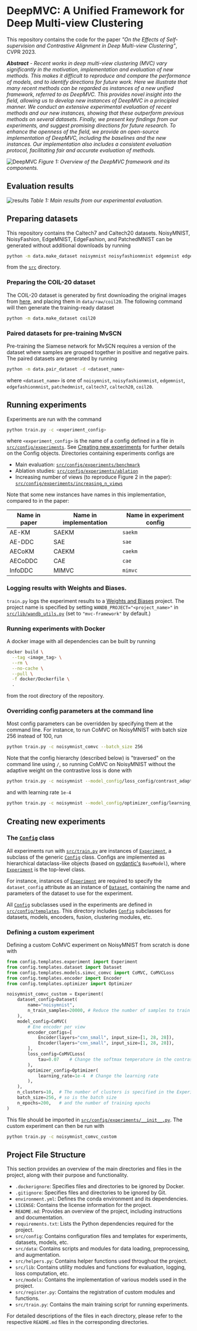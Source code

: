 # DeepMVC: A Unified Framework for Deep Multi-view Clustering

This repository contains the code for the paper _"On the Effects of Self-supervision and Contrastive Alignment in Deep Multi-view Clustering"_, CVPR 2023.

_**Abstract** -
Recent works in deep multi-view clustering (MVC) vary significantly in the motivation, implementation and evaluation of new methods.
This makes it difficult to reproduce and compare the performance of models, and to identify directions for future work.
Here we illustrate that many recent methods can be regarded as instances of a new unified framework, referred to as DeepMVC.
This provides novel insight into the field, allowing us to develop new instances of DeepMVC in a principled manner.
We conduct an extensive experimental evaluation of recent methods and our new instances, showing that these outperform previous methods on several datasets.
Finally, we present key findings from our experiments, and suggest promising directions for future research.
To enhance the openness of the field, we provide an open-source implementation of DeepMVC, including the baselines and the new instances.
Our implementation also includes a consistent evaluation protocol, facilitating fair and accurate evaluation of methods._

![DeepMVC](img/DeepMVC.png)
*Figure 1: Overview of the DeepMVC framework and its components.*

## Evaluation results
![results](img/results.png)
*Table 1: Main results from our experimental evaluation.*


## Preparing datasets
This repository contains the Caltech7 and Caltech20 datasets. 
NoisyMNIST, NoisyFashion, EdgeMNIST, EdgeFashion, and PatchedMNIST can be generated without additional downloads by running
```bash
python -m data.make_dataset noisymnist noisyfashionmnist edgemnist edgefashionmnist patchedmnist
```
from the [`src`](src) directory.


### Preparing the COIL-20 dataset
The COIL-20 dataset is generated by first downloading the original images from 
[here](https://www.cs.columbia.edu/CAVE/software/softlib/coil-20.php), 
and placing them in `data/raw/coil20`.
The following command will then generate the training-ready dataset
```bash
python -m data.make_dataset coil20
```

### Paired datasets for pre-training MvSCN
Pre-training the Siamese network for MvSCN requires a version of the dataset where samples are grouped together in positive and negative pairs.
The paired datasets are generated by running
```bash
python -m data.pair_dataset -d <dataset_name>
```
where `<dataset_name>` is one of `noisymnist`, `noisyfashionmnist`, `edgemnist`, `edgefashionmnist`, `patchedmnist`, `caltech7`, `caltech20`, `coil20`.


## Running experiments
Experiments are run with the command
```bash
python train.py -c <experiment_config>
```
where `<experiment_config>` is the name of a config defined in a file in [`src/config/experiments`](src/config/experiments).
See [Creating new experiments](#creating-new-experiments) for further details on the Config objects. 
Directories containing experiments configs are
* Main evaluation: [`src/config/experiments/benchmark`](src/config/experiments/benchmark)
* Ablation studies: [`src/config/experiments/ablation`](src/config/experiments/ablation)
* Increasing number of views (to reproduce Figure 2 in the paper): [`src/config/experiments/increasing_n_views`](src/config/experiments/increasing_n_views)

Note that some new instances have names in this implementation, compared to in the paper:

| Name in paper | Name in implementation | Name in experiment config |
|---------------|------------------------|---------------------------|
| AE-KM         | SAEKM                  | `saekm`                   |
| AE-DDC        | SAE                    | `sae`                     |
| AECoKM        | CAEKM                  | `caekm`                   |
| AECoDDC       | CAE                    | `cae`                     |
| InfoDDC       | MIMVC                  | `mimvc`                   |



### Logging results with Weights and Biases.
`train.py` logs the experiment results to a [Weights and Biases](https://wandb.ai/site) project.
The project name is specified by setting `WANDB_PROJECT="<project_name>"` in [`src/lib/wandb_utils.py`](src/lib/wandb_utils.py) (set to `"mvc-framework"` by default.) 

### Running experiments with Docker
A docker image with all dependencies can be built by running
```bash
docker build \
  --tag <image_tag> \
  --rm \
  --no-cache \
  --pull \
  -f docker/Dockerfile \
  .
```
from the root directory of the repository.

### Overriding config parameters at the command line
Most config parameters can be overridden by specifying them at the command line. For instance, to run CoMVC on NoisyMNIST with batch size 256 instead of 100, run
```bash
python train.py -c noisymnist_comvc --batch_size 256
```
Note that the config hierarchy (described below) is "traversed" on the command line using `/`, so running CoMVC on NoisyMNIST without the adaptive weight on the contrastive loss is done with
```bash
python train.py -c noisymnist --model_config/loss_config/contrast_adaptive_weight False
```
and with learning rate `1e-4`
```bash
python train.py -c noisymnist --model_config/optimizer_config/learning_rate 0.0001
```

## Creating new experiments
### The [`Config`](src/config/config.py) class
All experiments run with [`src/train.py`](src/train.py) are instances of [`Experiment`](src/config/templates/experiment.py), a subclass of the generic [`Config`](src/config/config.py) class. 
Configs are implemented as hierarchical dataclass-like objects (based on [pydantic's](https://pydantic-docs.helpmanual.io/) `BaseModel`), where [`Experiment`](src/config/templates/experiment.py) is the top-level class.

For instance, instances of [`Experiment`](src/config/templates/experiment.py) are required to specify the `dataset_config` attribute as an instance of [`Dataset`](src/config/templates/dataset.py), containing the name and parameters of the dataset to use for the experiment. 

All [`Config`](src/config/config.py) subclasses used in the experiments are defined in [`src/config/templates`](src/config/templates).
This directory includes [`Config`](src/config/config.py) subclasses for datasets, models, encoders, fusion, clustering modules, etc.

### Defining a custom experiment

Defining a custom CoMVC experiment on NoisyMNIST from scratch is done with
```python
from config.templates.experiment import Experiment
from config.templates.dataset import Dataset
from config.templates.models.simvc_comvc import CoMVC, CoMVCLoss
from config.templates.encoder import Encoder
from config.templates.optimizer import Optimizer

noisymnist_comvc_custom = Experiment(
    dataset_config=Dataset(
        name="noisymnist",
        n_train_samples=20000, # Reduce the number of samples to train quicker.
    ),
    model_config=CoMVC(
        # Ene encoder per view
        encoder_configs=[
            Encoder(layers="cnn_small", input_size=[1, 28, 28]), 
            Encoder(layers="cnn_small", input_size=[1, 28, 28]), 
        ],
        loss_config=CoMVCLoss(
            tau=0.07    # Change the softmax temperature in the contrastive loss.
        ),
        optimizer_config=Optimizer(
            learning_rate=1e-4  # Change the learning rate
        ),
    ),
    n_clusters=10,  # The number of clusters is specified in the Experiment config
    batch_size=256, # so is the batch size
    n_epochs=200,   # and the number of training epochs
)
```
This file should be imported in [`src/config/experiments/__init__.py`](src/config/experiments/__init__.py).
The custom experiment can then be run with
```bash
python train.py -c noisymnist_comvc_custom
```

## Project File Structure

This section provides an overview of the main directories and files in the project, along with their purpose and functionality.

- `.dockerignore`: Specifies files and directories to be ignored by Docker.
- `.gitignore`: Specifies files and directories to be ignored by Git.
- `environment.yml`: Defines the conda environment and its dependencies.
- `LICENSE`: Contains the license information for the project.
- `README.md`: Provides an overview of the project, including instructions and documentation.
- `requirements.txt`: Lists the Python dependencies required for the project.
- `src/config`: Contains configuration files and templates for experiments, datasets, models, etc.
- `src/data`: Contains scripts and modules for data loading, preprocessing, and augmentation.
- `src/helpers.py`: Contains helper functions used throughout the project.
- `src/lib`: Contains utility modules and functions for evaluation, logging, loss computation, etc.
- `src/models`: Contains the implementation of various models used in the project.
- `src/register.py`: Contains the registration of custom modules and functions.
- `src/train.py`: Contains the main training script for running experiments.

For detailed descriptions of the files in each directory, please refer to the respective `README.md` files in the corresponding directories.

